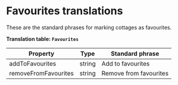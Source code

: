 # Favourites translations

These are the standard phrases for marking cottages as favourites.

**Translation table: ```Favourites```**

| Property | Type | Standard phrase |
|----------|------|-----------------|
| addToFavourites | string | Add to favourites |
| removeFromFavourites | string | Remove from favourites |

